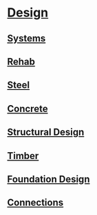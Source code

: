 # [Design](https://benklassen77.github.io)

## [Systems](systems.html)

## [Rehab](rehab.html)

## [Steel](steel.html)

## [Concrete](concrete.html)

## [Structural Design](https://benklassen77.github.io/documents/courses/design/structuraldesign/structuraldesign.pdf)

## [Timber](timber.html)

## [Foundation Design](foundationdesign.html)

## [Connections](connections.html)
